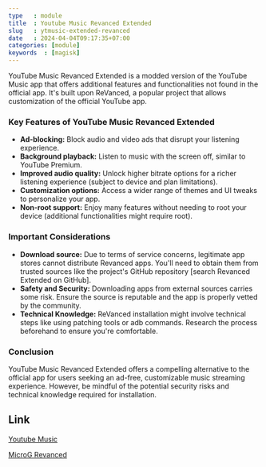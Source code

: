 ```yaml
---
type   : module
title  : Youtube Music Revanced Extended
slug   : ytmusic-extended-revanced
date   : 2024-04-04T09:17:35+07:00
categories: [module]
keywords  : [magisk]
---
```



YouTube Music Revanced Extended is a modded version of the YouTube Music app that offers additional features and functionalities not found in the official app. It's built upon ReVanced, a popular project that allows customization of the official YouTube app.

### Key Features of YouTube Music Revanced Extended

* **Ad-blocking:** Block audio and video ads that disrupt your listening experience.
* **Background playback:** Listen to music with the screen off, similar to YouTube Premium.
* **Improved audio quality:** Unlock higher bitrate options for a richer listening experience (subject to device and plan limitations).
* **Customization options:** Access a wider range of themes and UI tweaks to personalize your app.
* **Non-root support:** Enjoy many features without needing to root your device (additional functionalities might require root).

###  Important Considerations

* **Download source:** Due to terms of service concerns, legitimate app stores cannot distribute Revanced apps. You'll need to obtain them from trusted sources like the project's GitHub repository [search Revanced Extended on GitHub].
* **Safety and Security:** Downloading apps from external sources carries some risk. Ensure the source is reputable and the app is properly vetted by the community.
* **Technical Knowledge:** ReVanced installation might involve technical steps like using patching tools or adb commands. Research the process beforehand to ensure you're comfortable.

### Conclusion

YouTube Music Revanced Extended offers a compelling alternative to the official app for users seeking an ad-free, customizable music streaming experience. However, be mindful of the potential security risks and technical knowledge required for installation.


## Link
[Youtube Music](https://www.pling.com/p/2158318/)

[MicroG Revanced](https://www.pling.com/p/2158318/)
